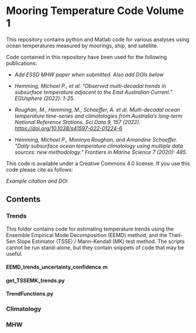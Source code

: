 # Mooring Temperature Code Volume 1

This repository contains python and Matlab code for various analyses using ocean temperatures measured by moorings, ship, and satellite. 

Code contained in this repository have been used for the following publications: 

* _Add ESSD MHW paper when submitted. Also add DOIs below_ 

* _Hemming, Michael P., et al. "Observed multi-decadal trends in subsurface temperature adjacent to the East Australian Current." EGUsphere (2022): 1-25._

* _Roughan, M., Hemming, M., Schaeffer, A. et al. Multi-decadal ocean temperature time-series and climatologies from Australia’s long-term National Reference Stations. Sci Data 9, 157 (2022). https://doi.org/10.1038/s41597-022-01224-6_

* _Hemming, Michael P., Moninya Roughan, and Amandine Schaeffer. "Daily subsurface ocean temperature climatology using multiple data sources: new methodology." Frontiers in Marine Science 7 (2020): 485._



This code is available under a Creative Commons 4.0 license. If you use this code please cite as follows:

_Example citation and DOI_

## Contents

### Trends

This folder contains code for estimating temperature trends using the Ensemble Empirical Mode Decomposition (EEMD) method, and the Theil-Sen Slope Estimator (TSSE) / Mann-Kendall (MK) test method. 
The scripts cannot be run stand-alone, but they contain snippets of code that may be useful. 

#### EEMD_trends_uncertainty_confidence.m

#### get_TSSEMK_trends.py

#### TrendFunctions.py

### Climatology

### MHW


